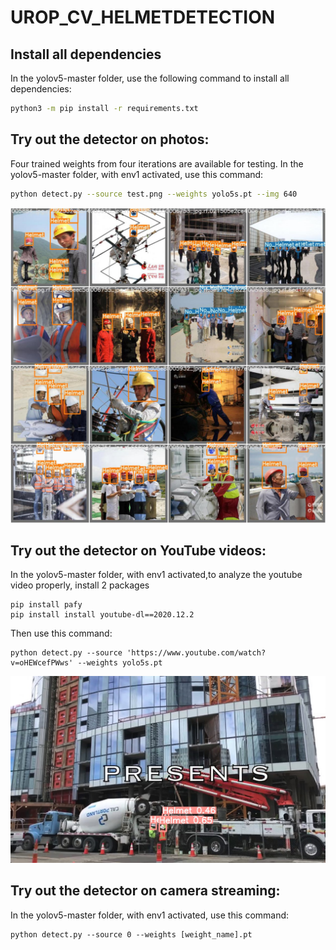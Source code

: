 # UROP_CV_HELMETDETECTION

## Install all dependencies

In the yolov5-master folder, use the following command to install all dependencies:

```bash
python3 -m pip install -r requirements.txt
```

## Try out the detector on photos:

Four trained weights from four iterations are available for testing.
In the yolov5-master folder, with env1 activated, use this command:

```bash
python detect.py --source test.png --weights yolo5s.pt --img 640
```
![alt text](https://github.com/Chenanism777/UROP_CV_HELMETDETECTION/blob/main/test_batch0_labels.jpg?raw=true)

## Try out the detector on YouTube videos:

In the yolov5-master folder, with env1 activated,to analyze the youtube video properly, install 2 packages

```
pip install pafy
pip install install youtube-dl==2020.12.2
```

Then use this command:

```
python detect.py --source 'https://www.youtube.com/watch?v=oHEWcefPWws' --weights yolo5s.pt
```
![alt text](https://github.com/Chenanism777/UROP_CV_HELMETDETECTION/blob/main/video_test.jpg?raw=true)

## Try out the detector on camera streaming:

In the yolov5-master folder, with env1 activated, use this command:

```
python detect.py --source 0 --weights [weight_name].pt
```


